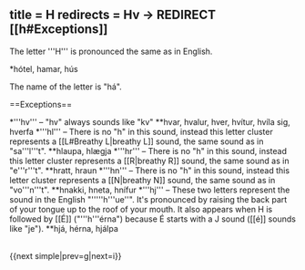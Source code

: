 title = H
redirects = Hv -> REDIRECT [[h#Exceptions]]
---

The letter '''H''' is pronounced the same as in English.

*hótel, hamar, hús

The name of the letter is "há".

==Exceptions==

*'''hv''' – "hv" always sounds like "kv"
**hvar, hvalur, hver, hvítur, hvíla sig, hverfa
*'''hl''' – There is no "h" in this sound, instead this letter cluster represents a [[L#Breathy L|breathy L]] sound, the same sound as in "sa'''l'''t".
**hlaupa, hlægja
*'''hr''' – There is no "h" in this sound, instead this letter cluster represents a [[R|breathy R]] sound, the same sound as in "e'''r'''t".
**hratt, hraun
*'''hn''' – There is no "h" in this sound, instead this letter cluster represents a [[N|breathy N]] sound, the same sound as in "vo'''n'''t".
**hnakki, hneta, hnífur
*'''hj''' – These two letters represent the sound in the English "'''''h'''ue''". It's pronounced by raising the back part of your tongue up to the roof of your mouth. It also appears when H is followed by [[É]] ("'''h'''érna") because É starts with a J sound ([[é]] sounds like "je").
**hjá, hérna, hjálpa

<br />{{next simple|prev=g|next=i}}